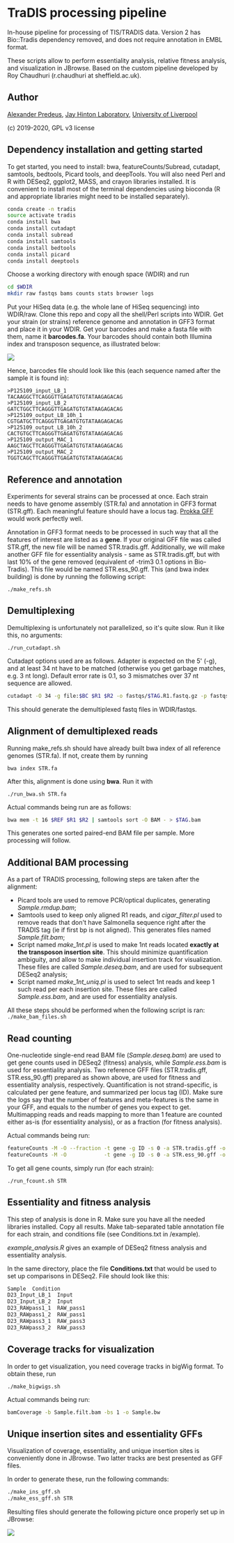 # TraDIS processing pipeline
In-house pipeline for processing of TIS/TRADIS data. Version 2 has Bio::Tradis dependency removed, and does not require annotation in EMBL format. 

These scripts allow to perform essentiality analysis, relative fitness analysis, and visualization in JBrowse. Based on the custom pipeline developed by Roy Chaudhuri (r.chaudhuri at sheffield.ac.uk).

## Author
[Alexander Predeus](https://www.researchgate.net/profile/Alexander_Predeus), [Jay Hinton Laboratory](http://www.hintonlab.com/), [University of Liverpool](https://www.liverpool.ac.uk/)

(c) 2019-2020, GPL v3 license

## Dependency installation and getting started 

To get started, you need to install: bwa, featureCounts/Subread, cutadapt, samtools, bedtools, Picard tools, and deepTools. You will also need Perl and R with DESeq2, ggplot2, MASS, and crayon libraries installed. It is convenient to install most of the terminal dependencies using bioconda (R and appropriate libraries might need to be installed separately).

```bash 
conda create -n tradis
source activate tradis
conda install bwa
conda install cutadapt
conda install subread  
conda install samtools 
conda install bedtools
conda install picard 
conda install deeptools 
```

Choose a working directory with enough space (WDIR) and run 
```bash 
cd $WDIR
mkdir raw fastqs bams counts stats browser logs 
```

Put your HiSeq data (e.g. the whole lane of HiSeq sequencing) into WDIR/raw. Clone this repo and copy all the shell/Perl scripts into WDIR. Get your strain (or strains) reference genome and annotation in GFF3 format and place it in your WDIR. Get your barcodes and make a fasta file with them, name it **barcodes.fa**. Your barcodes should contain both Illumina index and transposon sequence, as illustrated below: 

<img src="https://github.com/apredeus/TRADIS/blob/master/img/barcodes.png">

Hence, barcodes file should look like this (each sequence named after the sample it is found in): 

~~~barcodes.fa
>P125109_input_LB_1
TACAAGGCTTCAGGGTTGAGATGTGTATAAGAGACAG
>P125109_input_LB_2
GATCTGGCTTCAGGGTTGAGATGTGTATAAGAGACAG
>P125109_output_LB_10h_1
CGTGATGCTTCAGGGTTGAGATGTGTATAAGAGACAG
>P125109_output_LB_10h_2
CACTGTGCTTCAGGGTTGAGATGTGTATAAGAGACAG
>P125109_output_MAC_1
AAGCTAGCTTCAGGGTTGAGATGTGTATAAGAGACAG
>P125109_output_MAC_2
TGGTCAGCTTCAGGGTTGAGATGTGTATAAGAGACAG
~~~

## Reference and annotation

Experiments for several strains can be processed at once. Each strain needs to have genome assembly (STR.fa) and annotation in GFF3 format (STR.gff). Each meaningful feature should have a locus tag. [Prokka GFF](https://github.com/tseemann/prokka/) would work perfectly well. 

Annotation in GFF3 format needs to be processed in such way that all the features of interest are listed as a **gene**. If your original GFF file was called STR.gff, the new file will be named STR.tradis.gff. Additionally, we will make another GFF file for essentiality analysis - same as STR.tradis.gff, but with last 10% of the gene removed (equivalent of -trim3 0.1 options in Bio-Tradis). This file would be named STR.ess_90.gff. This (and bwa index building) is done by running the following script: 

`./make_refs.sh`

## Demultiplexing

Demultiplexing is unfortunately not parallelized, so it's quite slow. Run it like this, no arguments: 

`./run_cutadapt.sh` 

Cutadapt options used are as follows. Adapter is expected on the 5' (-g), and at least 34 nt have to be matched (otherwise you get garbage matches, e.g. 3 nt long). Default error rate is 0.1, so 3 mismatches over 37 nt sequence are allowed. 

```bash
cutadapt -O 34 -g file:$BC $R1 $R2 -o fastqs/$TAG.R1.fastq.gz -p fastqs/$TAG.R2.fastq.gz --discard-untrimmed
```

This should generate the demultiplexed fastq files in WDIR/fastqs.

## Alignment of demultiplexed reads

Running make_refs.sh should have already built bwa index of all reference genomes (STR.fa). If not, create them by running

`bwa index STR.fa`

After this, alignment is done using **bwa**. Run it with 

`./run_bwa.sh STR.fa`

Actual commands being run are as follows: 

```bash 
bwa mem -t 16 $REF $R1 $R2 | samtools sort -O BAM - > $TAG.bam
```
This generates one sorted paired-end BAM file per sample. More processing will follow.

## Additional BAM processing 

As a part of TRADIS processing, following steps are taken after the alignment:

* Picard tools are used to remove PCR/optical duplicates, generating *Sample.rmdup.bam*;
* Samtools used to keep only aligned R1 reads, and *cigar_filter.pl* used to remove reads that don't have Salmonella sequence right after the TRADIS tag (ie if first bp is not aligned). This generates files named *Sample.filt.bam*; 
* Script named *make_1nt.pl* is used to make 1nt reads located **exactly at the transposon insertion site**. This should minimize quantification ambiguity, and allow to make individual insertion track for visualization. These files are called *Sample.deseq.bam*, and are used for subsequent DESeq2 analysis;
* Script named *make_1nt_uniq.pl* is used to select 1nt reads and keep 1 such read per each insertion site. These files are called *Sample.ess.bam*, and are used for essentiality analysis. 

All these steps should be performed when the following script is ran: 
`./make_bam_files.sh`

## Read counting

One-nucleotide single-end read BAM file (*Sample.deseq.bam*) are used to get gene counts used in DESeq2 (fitness) analysis, while *Sample.ess.bam* is used for essentiality analysis. Two reference GFF files (STR.tradis.gff, STR.ess_90.gff) prepared as shown above, are used for fitness and essentiality analysis, respectively. Quantification is not strand-specific, is calculated per gene feature, and summarized per locus tag (ID). Make sure the logs say that the number of features and meta-features is the same in your GFF, and equals to the number of genes you expect to get. Multimapping reads and reads mapping to more than 1 feature are counted either as-is (for essentiality analysis), or as a fraction (for fitness analysis). 

Actual commands being run: 

```bash
featureCounts -M -O --fraction -t gene -g ID -s 0 -a STR.tradis.gff -o Sample.deseq.fc.tsv Sample.deseq.bam
featureCounts -M -O            -t gene -g ID -s 0 -a STR.ess_90.gff -o Sample.ess.fc.tsv   Sample.ess.bam
```
To get all gene counts, simply run (for each strain): 

`./run_fcount.sh STR`

## Essentiality and fitness analysis 

This step of analysis is done in R. Make sure you have all the needed libraries installed. Copy all results. Make tab-separated table annotation file for each strain, and conditions file (see Conditions.txt in /example). 

*example_analysis.R* gives an example of DESeq2 fitness analysis and essentiality analysis. 

In the same directory, place the file **Conditions.txt** that would be used to set up comparisons in DESeq2. File should look like this: 

~~~Conditions.txt
Sample	Condition
D23_Input_LB_1	Input
D23_Input_LB_2	Input
D23_RAWpass1_1	RAW_pass1
D23_RAWpass1_2	RAW_pass1
D23_RAWpass3_1	RAW_pass3
D23_RAWpass3_2	RAW_pass3
~~~

## Coverage tracks for visualization

In order to get visualization, you need coverage tracks in bigWig format. To obtain these, run 

`./make_bigwigs.sh`

Actual commands being run: 

```bash
bamCoverage -b Sample.filt.bam -bs 1 -o Sample.bw 
```
## Unique insertion sites and essentiality GFFs

Visualization of coverage, essentiality, and unique insertion sites is conveniently done in JBrowse. Two latter tracks are best presented as GFF files. 

In order to generate these, run the following commands: 

```bash 
./make_ins_gff.sh 
./make_ess_gff.sh STR 
```
Resulting files should generate the following picture once properly set up in JBrowse:

<img src="https://github.com/apredeus/TRADIS/blob/master/img/jbrowse.png">
